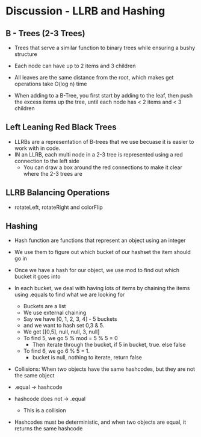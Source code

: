 # Discussion - LLRB and Hashing
## B - Trees (2-3 Trees)
- Trees that serve a similar function to binary trees while ensuring a bushy structure

- Each node can have up to 2 items and 3 children
- All leaves are the same distance from the root, which makes get operations take O(log n) time

- When adding to a B-Tree, you first start by adding to the leaf, then push the excess items up the tree, until each node has < 2 items and  < 3 children

## Left Leaning Red Black Trees
- LLRBs are a representation of B-trees that we use becuase it is easier to work with in code.
- IN an LLRB, each multi node in a 2-3 tree is represented using a red connection to the left side
    - You can draw a box around the red connections to make it clear where the 2-3 trees are

## LLRB Balancing Operations
- rotateLeft, rotateRight and colorFlip

## Hashing
- Hash function are functions that represent an object using an integer
- We use them to figure out which bucket of our hashset the item should go in
- Once we have a hash for our object, we use mod to find out which bucket it goes into
- In each bucket, we deal with having lots of items by chaining the items using .equals to find what we are looking for
    - Buckets are a list
    - We use external chaining
    - Say we have [0, 1, 2, 3, 4] - 5 buckets
    - and we want to hash set 0,3 & 5.
    - We get [[0,5], null, null, 3, null]
    - To find 5, we go 5 % mod = 5 % 5 = 0
        - Then iterate through the bucket, if 5 in bucket, true. else false
    - To find 6, we go 6 % 5 = 1. 
        - bucket is null, nothing to iterate, return false


- Collisions: When two objects have the same hashcodes, but they are not the same object

- .equal -> hashcode
- hashcode does not -> .equal
    - This is a collision

- Hashcodes must be deterministic, and when two objects are equal, it returns the same hashcode

